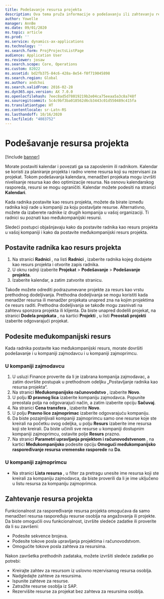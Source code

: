 ```yaml
---
title: Podešavanje resursa projekta
description: Ova tema pruža informacije o podešavanju ili zahtevanju resursa projekta.
author: Yowelle
manager: AnnBe
ms.date: 09/01/2020
ms.topic: article
ms.prod: ''
ms.service: dynamics-ax-applications
ms.technology: ''
ms.search.form: ProjProjectsListPage
audience: Application User
ms.reviewer: josaw
ms.search.scope: Core, Operations
ms.custom: 82022
ms.assetid: bd2fb375-84c6-428a-8e54-f0f719045898
ms.search.region: Global
ms.author: andchoi
ms.search.validFrom: 2016-02-28
ms.dyn365.ops.version: AX 7.0.0
ms.openlocfilehash: 7eec8ad5d78019219b2e04ca75eeaa5a3c8a748f
ms.sourcegitcommit: 5c4c9bf3ba018562d6cb3443c01d550489c415fa
ms.translationtype: HT
ms.contentlocale: sr-Latn-RS
ms.lasthandoff: 10/16/2020
ms.locfileid: "4083752"
---
```

# <a name="set-up-project-resources"></a>Podešavanje resursa projekta

[!include [banner](../includes/banner.md)]

Morate postaviti kalendar i povezati ga sa zaposlenim ili radnikom. Kalendar se koristi za planiranje projekta i radno vreme resursa koji su rezervisani za projekat. Tokom podešavanja kalendara, menadžeri projekata mogu izvršiti nivelisanje resursa kao deo optimizacije resursa. Na osnovu kalendarskog rasporeda, resursi se mogu ograničiti. Kalendar možete podesiti na stranici **Kalendari**.

Kada radnika postavite kao resurs projekta, možete da birate između radnika koji rade u kompaniji za koju postavljate resurse. Alternativno, možete da izaberete radnike iz drugih kompanija u vašoj organizaciji. Ti radnici su poznati kao međukompanijski resursi.

Sledeći postupci objašnjavaju kako da postavite radnika kao resurs projekta u vašoj kompaniji i kako da postavite međukompanijski resurs projekta.

## <a name="set-up-a-worker-as-a-project-resource"></a>Postavite radnika kao resurs projekta

1. Na stranici **Radnici** , na listi **Radnici** , izaberite radnika kojeg dodajete kao resurs projekta i otvorite zapis radnika.
2. U oknu radnji izaberite **Projekat** &gt; **Podešavanje** &gt; **Podešavanje projekta**.
3. Izaberite kalendar, a zatim zatvorite stranicu.

Takođe možete odrediti podrazumevane projekte za resurs kao vrstu prethodnog dodeljivanja. Prethodna dodeljivanja se mogu koristiti kada menadžer resursa ili menadžer projekata unapred zna na kojim projektima će resurs raditi. Prethodna dodeljivanja se takođe mogu zasnivati na zahtevu sponzora projekta ili klijenta. Da biste unapred dodelili projekat, na stranici **Dodela projekata** , na kartici **Projekti** , u listi **Preostali projekti** izaberite odgovarajući projekat.

## <a name="set-up-an-intercompany-resource"></a>Podesite međukompanijski resurs

Kada radnika postavite kao međukompanijski resurs, morate dovršiti podešavanje i u kompaniji zajmodavcu i u kompaniji zajmoprimcu.

### <a name="in-the-lending-company"></a>U kompaniji zajmodavcu

1. U usluzi Finance proverite da li je izabrana kompanija zajmodavac, a zatim dovršite postupak u prethodnom odeljku „Postavljanje radnika kao resursa projekta“.
2. Na stranici **Međukompanijsko računovodstvo** , izaberite **Novo**.
3. U polju **ID pravnog lica** izaberite kompaniju zajmodavca. Popunite preostala polja na odgovarajući način, a zatim izaberite opciju **Sačuvaj**.
4. Na stranici **Cena transfera** , izaberite **Novo**.
5. U polju **Pravno lice zajmoprimac** izaberite odgovarajuću kompaniju.
6. Da biste pozajmljivali kompaniji zajmoprimcu samo one resurse koje ste kreirali na početku ovog odeljka, u polju **Resurs** izaberite ime resursa koji ste kreirali. Da biste učinili sve resurse u kompaniji dostupnim kompaniji zajmoprimcu, ostavite polje **Resurs** prazno.
7. Na stranici **Parametri upravljanja projektom i računovodstvenom** , na kartici **Međukompanijsko** podesite opciju **Omogući međukompanijsko raspoređivanje resursa vremenske rasporede** na **Da**.

### <a name="in-the-borrowing-company"></a>U kompaniji zajmoprimcu

- Na stranici **Lista resursa** , u filter za pretragu unesite ime resursa koji ste kreirali za kompaniju zajmodavca, da biste proverili da li je ime uključeno u listu resursa za kompaniju zajmoprimca.

## <a name="request-project-resources"></a>Zahtevanje resursa projekta
Funkcionalnost za raspoređivanje resursa projekta omogućava da samo menadžeri resursa raspoređuju resurse osoblja na angažovanja ili projekte. Da biste omogućili ovu funkcionalnost, izvršite sledeće zadatke ili proverite da li su završeni:

- Podesite sekvence brojeva.
- Podesite tokove posla upravljanja projektima i računovodstvom.
- Omogućite tokove posla zahteva za resursima.

Nakon završetka prethodnih zadataka, možete izvršiti sledeće zadatke po potrebi:

- Kreirajte zahtev za resursom iz uslovno rezervisanog resursa osoblja.
- Nadgledajte zahteve za resursima.
- Ispunite zahteve za resurse.
- Zatražite resurse osoblja iz SAP.
- Rezervišite resurse za projekat bez zahteva za resursima osoblja.
